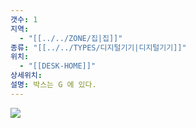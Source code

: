 ```yaml
---
갯수: 1
지역:
  - "[[../../ZONE/집|집]]"
종류: "[[../../TYPES/디지털기기|디지털기기]]"
위치:
  - "[[DESK-HOME]]"
상세위치: 
설명: 박스는 G 에 있다.
---
```

![](http://192.168.50.22/devices/240608_IMG_0225.jpg)